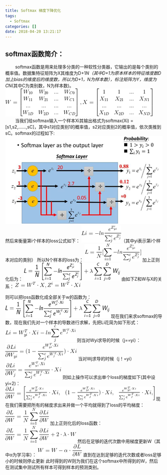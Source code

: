 ```yaml
---
title: Softmax 梯度下降优化
tags:
  - Softmax
categories: []
date: 2018-04-20 13:21:17
---
```


## softmax函数简介：

&emsp;&emsp; softmax函数是用来处理多分类的一种软性分类器，它输出的是每个类别的概率值。数据集特征矩阵为X其维度为D+1*N（其中D+1为原本样本的特征维度数D加上bias的维度后的维度数，所以为D+1，N为样本数），标注矩阵为Y，维度为C*N(其中C为类别数，N为样本数)。
![image](/images/1524209707955.png)
&emsp;&emsp; 当我们给softmax输入一个样本Xi其输出格式为softmax(Xi) = [s1,s2,......,sC]，其中s1对应类别1的概率值，s2对应类别2的概率值，依次类推到sC。softmax的过程如下:
![image](/images/1524203488388.png)
然后来衡量第i个样本的loss公式如下：
![image](/images/1524205811631.png)（其中yi表示第i个样本对应的类别）
所以N个样本的loss为：
![image](/images/1524205761034.png)
加上正则化后为：
![image](/images/1524449673188.png)
由如下Z和W与X的关系：
![image](/images/1524368247375.png)

则可以把loss函数化成全部关于w的函数为：
![image](/images/1524450300358.png)
现在我们来求softmax的导数，现在我们先对一个样本的导数进行求解，先把Li花简为如下形式：
![image](/images/1524206564344.png)
则当对Wyi求导的时候（j==yi）：
![image](/images/1524206933385.png)
当对Wj求导的时候（j！=yi）
![image](/images/1524206992830.png)
则如上操作可以求出单个loss的梯度如下(其中设yi=2)：
![image](/images/1524207290063.png)
现在我们需要把所有的梯度求出来并做一个平均就得到了loss的平均梯度：
![image](/images/1524207442115.png)
加上正则化后的loss函数：
![image](/images/1524207513644.png)
然后在足够的迭代次数中用梯度更新W（其中α为学习率）：
![image](/images/1524207624590.png)
直到在达到足够的迭代次数或者loss足够小的时候则停止更新
此时得到的W则为我们在这个softmax中所得到的W，然后在测试集中测试所有样本可得到样本的预测类别。
